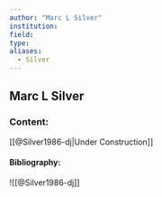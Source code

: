 ```yaml
---
author: "Marc L Silver"
institution:
field:
type:
aliases:
  - Silver
---
```


## Marc L Silver

### Content:
[[@Silver1986-dj|Under Construction]]

#### Bibliography:

![[@Silver1986-dj]]